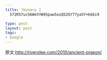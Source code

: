 ```yaml
--- 
title: !binary |
  572R57uc56We5YW95paw5oiQ5ZGY77ya5Y+k6bi9

type: post
layout: post
tags: 
- Google
---
```

原文:<a title="http://riverslee.com/2010/ancient-pigeon/" href="http://riverslee.com/2010/ancient-pigeon/" target="_blank">http://riverslee.com/2010/ancient-pigeon/</a>

